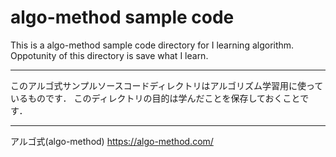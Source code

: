 # algo-method sample code
This is a algo-method sample code directory for I learning algorithm.
Oppotunity of this directory is save what I learn.

----------------------------------------------------

このアルゴ式サンプルソースコードディレクトリはアルゴリズム学習用に使っているものです．
このディレクトリの目的は学んだことを保存しておくことです．

----------------------------------------------------

アルゴ式(algo-method)
https://algo-method.com/